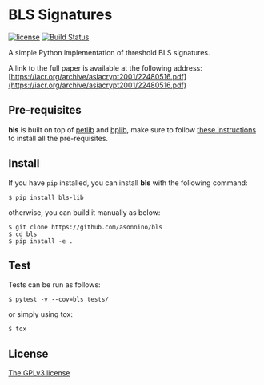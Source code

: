 # BLS Signatures
[![license](https://img.shields.io/badge/license-GPL3-brightgreen.svg)](https://github.com/asonnino/bls/blob/master/LICENSE)
[![Build Status](https://travis-ci.org/asonnino/bls.svg?branch=master)](https://travis-ci.org/asonnino/bls)

A simple Python implementation of threshold BLS signatures.

A link to the full paper is available at the following address: [https://iacr.org/archive/asiacrypt2001/22480516.pdf](https://iacr.org/archive/asiacrypt2001/22480516.pdf)


## Pre-requisites
**bls** is built on top of [petlib](https://github.com/gdanezis/petlib) and [bplib](https://github.com/gdanezis/bplib), make sure to follow [these instructions](https://github.com/gdanezis/petlib#pre-requisites) to install all the pre-requisites.


## Install
If you have `pip` installed, you can install **bls** with the following command:
```
$ pip install bls-lib
```
otherwise, you can build it manually as below:
```
$ git clone https://github.com/asonnino/bls
$ cd bls
$ pip install -e .
```


## Test
Tests can be run as follows:
```
$ pytest -v --cov=bls tests/
```
or simply using tox:
```
$ tox
```

## License
[The GPLv3 license](https://www.gnu.org/licenses/gpl-3.0.en.html)